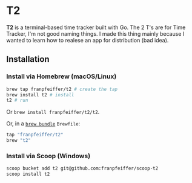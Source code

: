 # T2

**T2** is a terminal-based time tracker built with Go.
The 2 T's are for Time Tracker, I'm not good naming things.
I made this thing mainly because I wanted to learn how to 
realese an app for distribution (bad idea).


## Installation

### Install via Homebrew (macOS/Linux)
```bash
brew tap franpfeiffer/t2 # create the tap
brew install t2 # install
t2 # run
```
Or `brew install franpfeiffer/t2/t2`.

Or, in a [`brew bundle`](https://github.com/Homebrew/homebrew-bundle) `Brewfile`:
```bash
tap "franpfeiffer/t2"
brew "t2"
```
### Install via Scoop (Windows)
```bash
scoop bucket add t2 git@github.com:franpfeiffer/scoop-t2
scoop install t2
```

